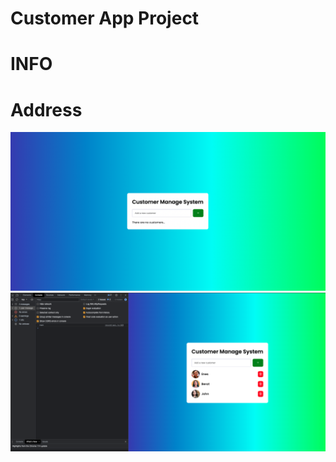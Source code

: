 # Customer App Project 



# INFO



# Address 

![alt text](./public/images/1.png)
![alt text](./public/images/2.png)



